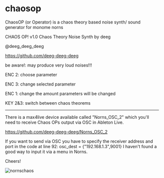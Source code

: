# chaosop
ChaosOP (or Operator) is a chaos theory based noise synth/ sound generator for monome norns

CHAOS OP! v1.0
Chaos Theory Noise Synth
by deeg

@deeg_deeg_deeg

https://github.com/deeg-deeg-deeg

be aware!: may produce very
loud noises!!!

ENC 2: choose parameter

ENC 3: change selected parameter

ENC 1: change the amount parameters will be changed

KEY 2&3: switch between chaos theorems

-----------------------------------------

There is a max4live device available called "Norns_OSC_2" which you'll need to receive Chaos OPs output via OSC in Ableton Live. 

https://github.com/deeg-deeg-deeg/Norns_OSC_2

If you want to send via OSC you have to specify the receiver address and port in the code at line 92: osc_dest =  {"192.168.1.3",9001}
I haven't found a good way to input it via a menu in Norns. 

Cheers!


![nornschaos](https://user-images.githubusercontent.com/104967140/177141985-4b56a226-ea2c-445c-af18-4875870e10e6.jpg)



